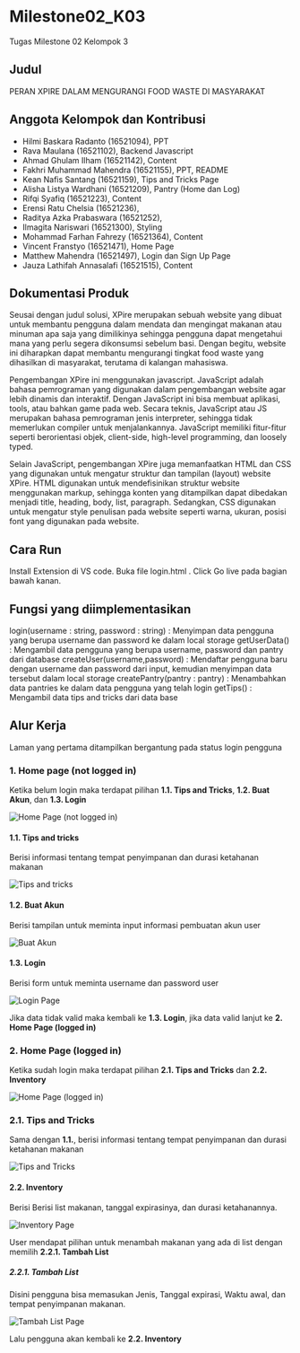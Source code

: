 # Milestone02_K03
Tugas Milestone 02 Kelompok 3

## Judul
PERAN XPIRE DALAM MENGURANGI FOOD WASTE DI MASYARAKAT

## Anggota Kelompok dan Kontribusi
- Hilmi Baskara Radanto	(16521094), PPT
- Rava Maulana	(16521102), Backend Javascript
- Ahmad Ghulam Ilham (16521142), Content
- Fakhri Muhammad Mahendra	(16521155), PPT, README
- Kean Nafis Santang (16521159), Tips and Tricks Page
- Alisha Listya Wardhani (16521209), Pantry (Home dan Log)
- Rifqi Syafiq	(16521223), Content
- Erensi Ratu Chelsia (16521236),
- Raditya Azka Prabaswara	(16521252),
- Ilmagita Nariswari (16521300), Styling
- Mohammad Farhan Fahrezy	(16521364), Content
- Vincent Franstyo	(16521471), Home Page
- Matthew Mahendra	(16521497), Login dan Sign Up Page
- Jauza Lathifah Annasalafi	(16521515), Content

## Dokumentasi Produk
Seusai dengan judul solusi, XPire merupakan sebuah website yang dibuat untuk membantu pengguna dalam mendata dan mengingat makanan atau minuman apa saja yang dimilikinya sehingga pengguna dapat mengetahui mana yang perlu segera dikonsumsi sebelum basi. Dengan begitu, website ini diharapkan dapat membantu mengurangi tingkat food waste yang dihasilkan di masyarakat, terutama di kalangan mahasiswa.

Pengembangan XPire ini menggunakan javascript. JavaScript adalah bahasa pemrograman yang digunakan dalam pengembangan website agar lebih dinamis dan interaktif. Dengan JavaScript ini bisa membuat aplikasi, tools, atau bahkan game pada web. Secara teknis, JavaScript atau JS merupakan bahasa pemrograman jenis interpreter, sehingga tidak memerlukan compiler untuk menjalankannya. JavaScript memiliki fitur-fitur seperti berorientasi objek, client-side, high-level programming, dan loosely typed.

Selain JavaScript, pengembangan XPire juga memanfaatkan HTML dan CSS yang digunakan untuk mengatur struktur dan tampilan (layout) website XPire. HTML digunakan untuk mendefisinikan struktur website menggunakan markup, sehingga konten yang ditampilkan dapat dibedakan menjadi title, heading, body, list, paragraph. Sedangkan, CSS digunakan untuk mengatur style penulisan pada website seperti warna, ukuran, posisi font yang digunakan pada website.
## Cara Run
Install Extension di VS code. Buka file login.html . Click Go live pada bagian bawah kanan.
## Fungsi yang diimplementasikan
login(username : string, password : string) : Menyimpan data pengguna yang berupa username dan password ke dalam local storage
getUserData() : Mengambil data pengguna yang berupa username, password dan pantry dari database
createUser(username,password) : Mendaftar pengguna baru dengan username dan password dari input, kemudian menyimpan data tersebut dalam local storage
createPantry(pantry : pantry) : Menambahkan data pantries ke dalam data pengguna yang telah login
getTips() : Mengambil data tips and tricks dari data base

## Alur Kerja
Laman yang pertama ditampilkan bergantung pada status login pengguna

### 1. Home page (not logged in) ###
Ketika belum login maka terdapat pilihan **1.1. Tips and Tricks**, **1.2. Buat Akun**, dan **1.3. Login**

![Home Page (not logged in)]()

#### 1.1. Tips and tricks ####
Berisi informasi tentang tempat penyimpanan dan durasi ketahanan makanan

![Tips and tricks]()

#### 1.2. Buat Akun ####
Berisi tampilan untuk meminta input informasi pembuatan akun user

![Buat Akun]()

#### 1.3. Login ####
Berisi form untuk meminta username dan password user

![Login Page]()

Jika data tidak valid maka kembali ke **1.3. Login**, jika data valid lanjut ke  **2. Home Page (logged in)**

### 2. Home Page (logged in) ###
Ketika sudah login maka terdapat pilihan **2.1. Tips and Tricks** dan **2.2. Inventory**

![Home Page (logged in)]()

### 2.1. Tips and Tricks ###
Sama dengan **1.1.**, berisi informasi tentang tempat penyimpanan dan durasi ketahanan makanan

![Tips and Tricks]()

#### 2.2. Inventory ####
Berisi Berisi list makanan, tanggal expirasinya, dan durasi ketahanannya.

![Inventory Page]()

User mendapat pilihan untuk menambah makanan yang ada di list dengan memilih **2.2.1. Tambah List**

##### 2.2.1. Tambah List #####

Disini pengguna bisa memasukan Jenis, Tanggal expirasi, Waktu awal, dan tempat penyimpanan makanan.

![Tambah List Page]()

Lalu pengguna akan kembali ke **2.2. Inventory**

